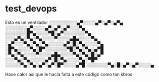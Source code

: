 # test_devops

Esto es un ventilador
░░░░░░░░░▄▀░░░░▄▀░▄▀░▄▀▄
░░░░░░░▄▀░░░░▄▀░▄▀░▄▀░░░▀▄
░░░░░░░█▀▄░░░░▀█░▄▀░░░░░░░▀▄
░░░▄▀▄░▀▄░▀▄░░░░▀░░░░▄█▄░░░░▀▄
░▄▀░░░▀▄░▀▄░▀▄░░░░░▄▀░█░▀▄░░░░▀▄
░█▀▄░░░░▀▄░█▀░░░░░░░▀█░▀▄░▀▄░▄▀█
░▀▄░▀▄░░░░▀░░░░▄█▄░░░░▀▄░▀▄░█░▄▀
░░░▀▄░▀▄░░░░░▄▀░█░▀▄░░░░▀▄░▀█▀
░░░░░▀▄░▀▄░▄▀░▄▀░█▀░░░░▄▀█
░░░░░░░▀▄░█░▄▀░▄▀░░░░▄

Hace calor así que le hacía falta a este código
como tan kbros
